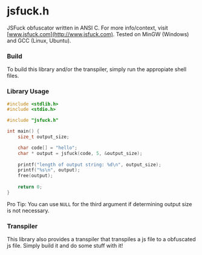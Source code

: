 # jsfuck.h
JSFuck obfuscator written in ANSI C. For more info/context, visit [www.jsfuck.com](http://www.jsfuck.com). Tested on MinGW (Windows) and GCC (Linux, Ubuntu).

### Build
To build this library and/or the transpiler, simply run the appropiate shell files.

### Library Usage
```c
#include <stdlib.h>
#include <stdio.h>

#include "jsfuck.h"

int main() {
    size_t output_size;

    char code[] = "hello";
    char * output = jsfuck(code, 5, &output_size);
    
    printf("length of output string: %d\n", output_size);
    printf("%s\n", output);
    free(output);
    
    return 0;
}
```
Pro Tip: You can use `NULL` for the third argument if determining output size is not necessary.

### Transpiler
This library also provides a transpiler that transpiles a js file to a obfuscated js file. Simply build it and do some stuff with it!
